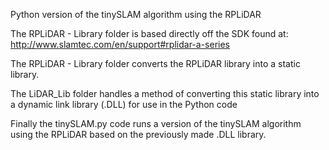 Python version of the tinySLAM algorithm using the RPLiDAR

The RPLiDAR - Library folder is based directly off the SDK found at:
http://www.slamtec.com/en/support#rplidar-a-series

The RPLiDAR - Library folder converts the RPLiDAR library into a static library.

The LiDAR_Lib folder handles a method of converting this static library into a dynamic link library (.DLL) for use in the Python code

Finally the tinySLAM.py code runs a version of the tinySLAM algorithm using the RPLiDAR based on the previously made .DLL library.
